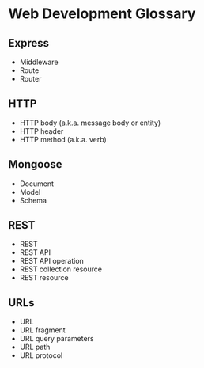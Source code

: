 # Web Development Glossary

## Express

* Middleware
* Route
* Router

## HTTP

* HTTP body (a.k.a. message body or entity)
* HTTP header
* HTTP method (a.k.a. verb)

## Mongoose

* Document
* Model
* Schema

## REST

* REST
* REST API
* REST API operation
* REST collection resource
* REST resource

## URLs

* URL
* URL fragment
* URL query parameters
* URL path
* URL protocol
